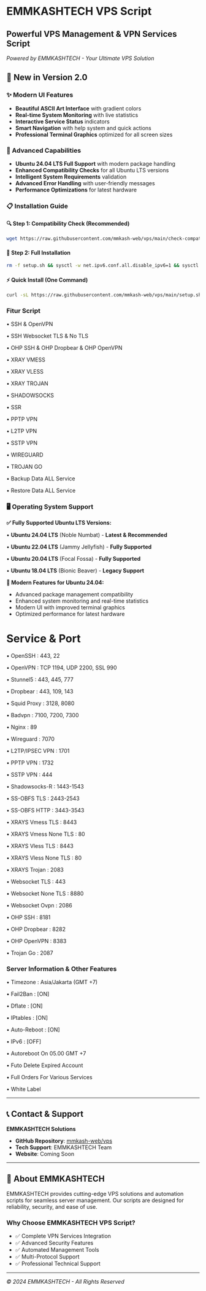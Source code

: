 # EMMKASHTECH VPS Script

## Powerful VPS Management & VPN Services Script

*Powered by EMMKASHTECH - Your Ultimate VPS Solution*

## 🚀 New in Version 2.0

### ✨ Modern UI Features
- **Beautiful ASCII Art Interface** with gradient colors
- **Real-time System Monitoring** with live statistics
- **Interactive Service Status** indicators
- **Smart Navigation** with help system and quick actions
- **Professional Terminal Graphics** optimized for all screen sizes

### 🔧 Advanced Capabilities
- **Ubuntu 24.04 LTS Full Support** with modern package handling
- **Enhanced Compatibility Checks** for all Ubuntu LTS versions
- **Intelligent System Requirements** validation
- **Advanced Error Handling** with user-friendly messages
- **Performance Optimizations** for latest hardware

### 📋 Installation Guide

#### 🔍 Step 1: Compatibility Check (Recommended)
```bash
wget https://raw.githubusercontent.com/mmkash-web/vps/main/check-compatibility.sh && chmod +x check-compatibility.sh && ./check-compatibility.sh
```

#### 🚀 Step 2: Full Installation  
```bash
rm -f setup.sh && sysctl -w net.ipv6.conf.all.disable_ipv6=1 && sysctl -w net.ipv6.conf.default.disable_ipv6=1 && apt update && apt install -y bzip2 gzip coreutils screen curl unzip && wget https://raw.githubusercontent.com/mmkash-web/vps/main/setup.sh && chmod +x setup.sh && ./setup.sh
```

#### ⚡ Quick Install (One Command)
```bash
curl -sL https://raw.githubusercontent.com/mmkash-web/vps/main/setup.sh | bash
```

### Fitur Script
• SSH & OpenVPN

• SSH Websocket TLS & No TLS

• OHP SSH & OHP Dropbear & OHP OpenVPN

• XRAY VMESS 

• XRAY VLESS

• XRAY TROJAN

• SHADOWSOCKS

• SSR

• PPTP VPN

• L2TP VPN

• SSTP VPN

• WIREGUARD

• TROJAN GO

• Backup Data ALL Service

• Restore Data ALL Service

### 🖥️ Operating System Support

**✅ Fully Supported Ubuntu LTS Versions:**

• **Ubuntu 24.04 LTS** (Noble Numbat) - **Latest & Recommended**

• **Ubuntu 22.04 LTS** (Jammy Jellyfish) - **Fully Supported**

• **Ubuntu 20.04 LTS** (Focal Fossa) - **Fully Supported**  

• **Ubuntu 18.04 LTS** (Bionic Beaver) - **Legacy Support**

**🔧 Modern Features for Ubuntu 24.04:**
- Advanced package management compatibility
- Enhanced system monitoring and real-time statistics
- Modern UI with improved terminal graphics
- Optimized performance for latest hardware

# Service & Port

• OpenSSH                 : 443, 22

• OpenVPN                 : TCP 1194, UDP 2200, SSL 990

• Stunnel5                : 443, 445, 777

• Dropbear                : 443, 109, 143

• Squid Proxy             : 3128, 8080

• Badvpn                  : 7100, 7200, 7300

• Nginx                   : 89

• Wireguard               : 7070

• L2TP/IPSEC VPN          : 1701

• PPTP VPN                : 1732

• SSTP VPN                : 444

• Shadowsocks-R           : 1443-1543

• SS-OBFS TLS             : 2443-2543

• SS-OBFS HTTP            : 3443-3543

• XRAYS Vmess TLS         : 8443

• XRAYS Vmess None TLS    : 80

• XRAYS Vless TLS         : 8443

• XRAYS Vless None TLS    : 80

• XRAYS Trojan            : 2083

• Websocket TLS           : 443

• Websocket None TLS      : 8880

• Websocket Ovpn          : 2086

• OHP SSH                 : 8181

• OHP Dropbear            : 8282

• OHP OpenVPN             : 8383

• Trojan Go               : 2087

 ### Server Information & Other Features

• Timezone                : Asia/Jakarta (GMT +7)

• Fail2Ban                : [ON]

• Dflate                  : [ON]

• IPtables                : [ON]

• Auto-Reboot             : [ON]

• IPv6                    : [OFF]

• Autoreboot On 05.00 GMT +7

• Futo Delete Expired Account

• Full Orders For Various Services

• White Label






---

## 📞 Contact & Support

**EMMKASHTECH Solutions**
- **GitHub Repository**: [mmkash-web/vps](https://github.com/mmkash-web/vps)
- **Tech Support**: EMMKASHTECH Team
- **Website**: Coming Soon

---

## 🚀 About EMMKASHTECH

EMMKASHTECH provides cutting-edge VPS solutions and automation scripts for seamless server management. Our scripts are designed for reliability, security, and ease of use.

### Why Choose EMMKASHTECH VPS Script?
- ✅ Complete VPN Services Integration  
- ✅ Advanced Security Features
- ✅ Automated Management Tools
- ✅ Multi-Protocol Support
- ✅ Professional Technical Support

---
*© 2024 EMMKASHTECH - All Rights Reserved*
